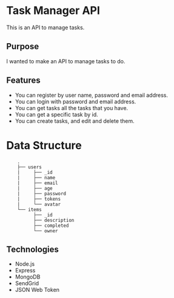 # Task Manager API

This is an API to manage tasks.

## Purpose
I wanted to make an API to manage tasks to do.

## Features
 - You can register by user name, password and email address.
 - You can login with password and email address.
 - You can get tasks all the tasks that you have.
 - You can get a specific task by id.
 - You can create tasks, and edit and delete them.
 
 # Data Structure
```
    .
    ├── users
    |     ├── _id
    |     ├── name
    |     ├── email
    |     ├── age
    |     ├── password
    |     ├── tokens
    |     └── avatar
    └── items
          ├── _id
          ├── description
          ├── completed
          └── owner
```
 
 ## Technologies
 - Node.js
 - Express
 - MongoDB
 - SendGrid
 - JSON Web Token
